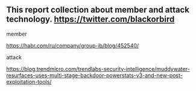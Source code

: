 ## This report collection about member and attack technology. https://twitter.com/blackorbird

member

https://habr.com/ru/company/group-ib/blog/452540/


attack

https://blog.trendmicro.com/trendlabs-security-intelligence/muddywater-resurfaces-uses-multi-stage-backdoor-powerstats-v3-and-new-post-exploitation-tools/
